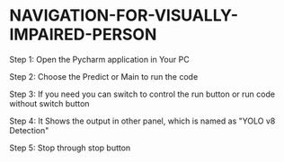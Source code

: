 # NAVIGATION-FOR-VISUALLY-IMPAIRED-PERSON
 
 Step 1: Open the Pycharm application in Your PC
 
 Step 2: Choose the Predict or Main to run the code
 
 Step 3: If you need you can switch to control the run button or run code without switch button
 
 Step 4: It Shows the output in other panel, which is named as "YOLO v8 Detection"
 
 Step 5: Stop through stop button 
